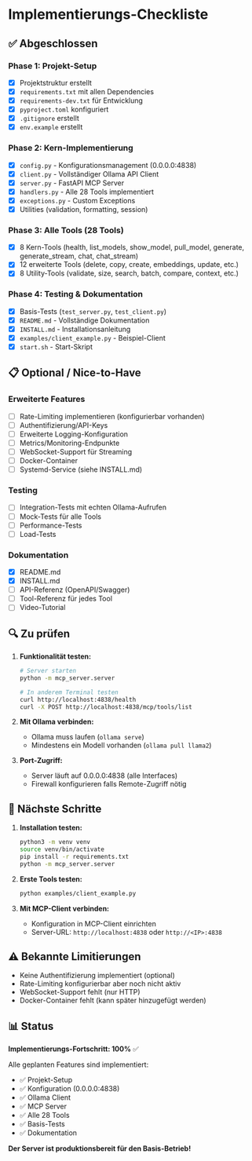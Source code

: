 # Implementierungs-Checkliste

## ✅ Abgeschlossen

### Phase 1: Projekt-Setup
- [x] Projektstruktur erstellt
- [x] `requirements.txt` mit allen Dependencies
- [x] `requirements-dev.txt` für Entwicklung
- [x] `pyproject.toml` konfiguriert
- [x] `.gitignore` erstellt
- [x] `env.example` erstellt

### Phase 2: Kern-Implementierung
- [x] `config.py` - Konfigurationsmanagement (0.0.0.0:4838)
- [x] `client.py` - Vollständiger Ollama API Client
- [x] `server.py` - FastAPI MCP Server
- [x] `handlers.py` - Alle 28 Tools implementiert
- [x] `exceptions.py` - Custom Exceptions
- [x] Utilities (validation, formatting, session)

### Phase 3: Alle Tools (28 Tools)
- [x] 8 Kern-Tools (health, list_models, show_model, pull_model, generate, generate_stream, chat, chat_stream)
- [x] 12 erweiterte Tools (delete, copy, create, embeddings, update, etc.)
- [x] 8 Utility-Tools (validate, size, search, batch, compare, context, etc.)

### Phase 4: Testing & Dokumentation
- [x] Basis-Tests (`test_server.py`, `test_client.py`)
- [x] `README.md` - Vollständige Dokumentation
- [x] `INSTALL.md` - Installationsanleitung
- [x] `examples/client_example.py` - Beispiel-Client
- [x] `start.sh` - Start-Skript

## 📋 Optional / Nice-to-Have

### Erweiterte Features
- [ ] Rate-Limiting implementieren (konfigurierbar vorhanden)
- [ ] Authentifizierung/API-Keys
- [ ] Erweiterte Logging-Konfiguration
- [ ] Metrics/Monitoring-Endpunkte
- [ ] WebSocket-Support für Streaming
- [ ] Docker-Container
- [ ] Systemd-Service (siehe INSTALL.md)

### Testing
- [ ] Integration-Tests mit echten Ollama-Aufrufen
- [ ] Mock-Tests für alle Tools
- [ ] Performance-Tests
- [ ] Load-Tests

### Dokumentation
- [x] README.md
- [x] INSTALL.md
- [ ] API-Referenz (OpenAPI/Swagger)
- [ ] Tool-Referenz für jedes Tool
- [ ] Video-Tutorial

## 🔍 Zu prüfen

1. **Funktionalität testen:**
   ```bash
   # Server starten
   python -m mcp_server.server
   
   # In anderem Terminal testen
   curl http://localhost:4838/health
   curl -X POST http://localhost:4838/mcp/tools/list
   ```

2. **Mit Ollama verbinden:**
   - Ollama muss laufen (`ollama serve`)
   - Mindestens ein Modell vorhanden (`ollama pull llama2`)

3. **Port-Zugriff:**
   - Server läuft auf 0.0.0.0:4838 (alle Interfaces)
   - Firewall konfigurieren falls Remote-Zugriff nötig

## 🚀 Nächste Schritte

1. **Installation testen:**
   ```bash
   python3 -m venv venv
   source venv/bin/activate
   pip install -r requirements.txt
   python -m mcp_server.server
   ```

2. **Erste Tools testen:**
   ```bash
   python examples/client_example.py
   ```

3. **Mit MCP-Client verbinden:**
   - Konfiguration in MCP-Client einrichten
   - Server-URL: `http://localhost:4838` oder `http://<IP>:4838`

## ⚠️ Bekannte Limitierungen

- Keine Authentifizierung implementiert (optional)
- Rate-Limiting konfigurierbar aber noch nicht aktiv
- WebSocket-Support fehlt (nur HTTP)
- Docker-Container fehlt (kann später hinzugefügt werden)

## 📊 Status

**Implementierungs-Fortschritt: 100%** ✅

Alle geplanten Features sind implementiert:
- ✅ Projekt-Setup
- ✅ Konfiguration (0.0.0.0:4838)
- ✅ Ollama Client
- ✅ MCP Server
- ✅ Alle 28 Tools
- ✅ Basis-Tests
- ✅ Dokumentation

**Der Server ist produktionsbereit für den Basis-Betrieb!**

